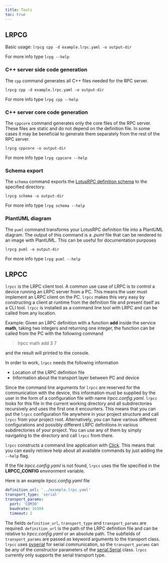 ```yaml
---
title: Tools
toc: true
---
```


## LRPCG
Basic usage: `lrpcg cpp -d example.lrpc.yaml -o output-dir`

For more info type `lrpg --help`

### C++ server side code generation
The `cpp` command generates all C++ files needed for the RPC server.

`lrpcg cpp -d example.lrpc.yaml -o output-dir`

For more info type `lrpg cpp --help`

### C++ server core code generation
The `cppcore` command generates only the core files of the RPC server. These files are static and do not depend on the definition file. In some cases it may be beneficial to generate them separately from the rest of the RPC server.

`lrpcg cppcore -o output-dir`

For more info type `lrpg cppcore --help`

### Schema export
The `schema` command exports the [LotusRPC definition schema](schema.md) to the specified directory.

`lrpcg schema -o output-dir`

For more info type `lrpg schema --help`

### PlantUML diagram
The `puml` command transforms your LotusRPC definition file into a PlantUML diagram. The output of this command is a _.puml_ file that can be rendered to an image with PlantUML. This can be useful for documentation purposes

`lrpcg puml -o output-dir`

For more info type `lrpg puml --help`

## LRPCC
`lrpcc` is the LRPC client tool. A common use case of LRPC is to control a device running an LRPC server from a PC. This means the user must implement an LRPC client on the PC. `lrpcc` makes this very easy by constructing a client at runtime from the definition file and present itself as a CLI tool. `lrpcc` is installed as a command line tool with LRPC and can be called from any location.

Example: Given an LRPC definition with a function **add** inside the service **math**, taking two integers and returning one integer, the function can be called from the PC with the following command

> lrpcc math add 3 7

and the result will printed to the console.

In order to work, `lrpcc` needs the following information
* Location of the LRPC definition file
* Information about the transport layer between PC and device

Since the command line arguments for `lrpcc` are reserved for the communication with the device, this information must be supplied by the user in the form of a configuration file with name *lrpcc.config.yaml*. `lrpcc` looks for this file in the current working directory and all subdirectories recursively and uses the first one it encounters. This means that you can put the `lrpcc` configuration file anywhere in your project structure and call `lrpcc` from your project root. Alternatively, you can have various different configurations and possibly different LRPC definitions in various subdirectories of your project. You can use any of them by simply navigating to the directory and call `lrpcc` from there.

`lrpcc` constructs a command line application with [Click](https://palletsprojects.com/p/click/). This means that you can easily retrieve help about all available commands by just adding the `--help` flag.

If the file *lrpcc.config.yaml* is not found, `lrpcc` uses the file specified in the **LRPCC_CONFIG** environment variable.

Here is an example *lrpcc.config.yaml* file
``` yaml
definition_url: '../example.lrpc.yaml'
transport_type: 'serial'
transport_params:
  port: 'COM30'
  baudrate: 16384
  timeout: 2
```

The fields `definition_url`, `transport_type` and `transport_params` are required. `definition_url` is the path of the LRPC definition file and can be relative to *lrpcc.config.yaml* or an absolute path. The subfields of `transport_params` are passed as keyword arguments to the transport class. `lrpcc` uses [pyserial](https://pythonhosted.org/pyserial/) for serial communication, so the `transport_params` can be any of the constructor parameters of the [serial.Serial](https://pythonhosted.org/pyserial/pyserial_api.html#serial.Serial) class. `lrpcc` currently only supports the serial transport type.